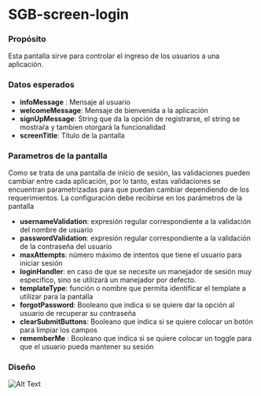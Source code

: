 <h1>SGB-screen-login</h1>

<h3>Propósito</h3>

Esta pantalla sirve para controlar el ingreso de los usuarios a una aplicación.

<h3>Datos esperados</h3>

- **infoMessage** : Mensaje al usuario
- **welcomeMessage**: Mensaje de bienvenida a la aplicación
- **signUpMessage**: String que da la opción de registrarse, el string se mostraŕa y tambien otorgará la funcionalidad
- **screenTitle**: Título de la pantalla 

<h3>Parametros de la pantalla</h3>

Como se trata de una pantalla de inicio de sesión, las validaciones pueden cambiar entre cada aplicación, por lo tanto, estas validaciones se encuentran parametrizadas para que puedan cambiar dependiendo de los requerimientos. La configuración debe recibirse en los parámetros de la pantalla

- **usernameValidation**: expresión regular correspondiente a la validación del nombre de usuario
- **passwordValidation**: expresión regular correspondiente a la validación de la contraseña del usuario
- **maxAttempts**: número máximo de intentos que tiene el usuario para iniciar sesión
- **loginHandler**: en caso de que se necesite un manejador de sesión muy especifico, sino se utilizará un manejador por defecto. 
- **templateType**: función o nombre que permita identificar el template a utilizar para la pantalla
- **forgotPassword**: Booleano que indica si se quiere dar la opción al usuario de recuperar su contraseña
- **clearSubmitButtons**: Booleano que indica si se quiere colocar un botón para limpiar los campos
- **rememberMe** : Booleano que indica si se quiere colocar un toggle para que el usuario pueda mantener su sesión

<h3> Diseño </h3>

![Alt Text](https://s3.amazonaws.com/megazord-framework/balsamiq+mockups/sgb-screen-login.png)